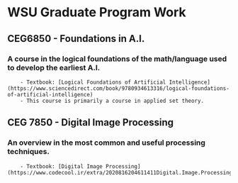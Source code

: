 # WSU Graduate Program Work

## CEG6850 - Foundations in A.I.
### A course in the logical foundations of the math/language used to develop the earliest A.I.
        - Textbook: [Logical Foundations of Artificial Intelligence](https://www.sciencedirect.com/book/9780934613316/logical-foundations-of-artificial-intelligence)
        - This course is primarily a course in applied set theory.

## CEG 7850 - Digital Image Processing
### An overview in the most common and useful processing techniques.
        - Textbook: [Digital Image Processing] (https://www.codecool.ir/extra/2020816204611411Digital.Image.Processing.4th.Edition.www.EBooksWorld.ir.pdf)
